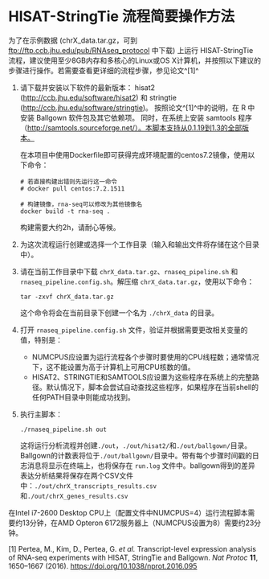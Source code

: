 # HISAT-StringTie 流程简要操作方法

为了在示例数据 (chrX_data.tar.gz，可到 ftp://ftp.ccb.jhu.edu/pub/RNAseq_protocol 中下载) 上运行 HISAT-StringTie 流程，建议使用至少8GB内存和多核心的Linux或OS X计算机，并按照以下建议的步骤进行操作。若需要查看更详细的流程步骤，参见论文^[1]^

 1. 请下载并安装以下软件的最新版本：
     hisat2 (http://ccb.jhu.edu/software/hisat2) 和 
     stringtie (http://ccb.jhu.edu/software/stringtie)。
    按照论文^[1]^中的说明，在 R 中安装 Ballgown 软件包及其它依赖项。
    同时，在系统上安装 samtools 程序（http://samtools.sourceforge.net/）。本脚本支持从0.1.19到1.3的全部版本。
    
    在本项目中使用Dockerfile即可获得完成环境配置的centos7.2镜像，使用以下命令：
    
    ```shell
    # 若直接构建出错则先运行这一命令
    # docker pull centos:7.2.1511
    
    # 构建镜像，rna-seq可以修改为其他镜像名
    docker build -t rna-seq .
    ```
    
    构建需要大约2h，请耐心等候。
    
 2. 为这次流程运行创建或选择一个工作目录（输入和输出文件将存储在这个目录中）。

 3. 请在当前工作目录中下载 `chrX_data.tar.gz`、`rnaseq_pipeline.sh` 和 `rnaseq_pipeline.config.sh`。解压缩 `chrX_data.tar.gz`，使用以下命令：

    ```shell
    tar -zxvf chrX_data.tar.gz
    ```

    这个命令将会在当前目录下创建一个名为 `./chrX_data` 的目录。

 4. 打开 `rnaseq_pipeline.config.sh` 文件，验证并根据需要更改相关变量的值，特别是：

    * NUMCPUS应设置为运行流程各个步骤时要使用的CPU线程数；通常情况下，这不能设置为高于计算机上可用CPU核数的值。
    * HISAT2、STRINGTIE和SAMTOOLS应设置为这些程序在系统上的完整路径。默认情况下，脚本会尝试自动查找这些程序，如果程序在当前shell的任何PATH目录中则能成功找到。

 5. 执行主脚本：

    ```shell
    ./rnaseq_pipeline.sh out
    ```

    这将运行分析流程并创建`./out`，`./out/hisat2/`和`./out/ballgown/`目录。Ballgown的计数表将位于`./out/ballgown/`目录中。带有每个步骤时间戳的日志消息将显示在终端上，也将保存在 `run.log` 文件中。ballgown得到的差异表达分析结果将保存在两个CSV文件中：`./out/chrX_transcripts_results.csv`和`./out/chrX_genes_results.csv`

在Intel i7-2600 Desktop CPU上（配置文件中NUMCPUS=4）运行流程脚本需要约13分钟，在AMD Opteron 6172服务器上（NUMCPUS设置为8）需要约23分钟。

[1] Pertea, M., Kim, D., Pertea, G. *et al.* Transcript-level expression analysis of RNA-seq experiments with HISAT, StringTie and Ballgown. *Nat Protoc* **11**, 1650–1667 (2016). https://doi.org/10.1038/nprot.2016.095
